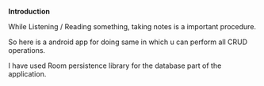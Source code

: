 **Introduction**

While Listening / Reading something, taking notes is a important procedure.

So here is a android app for doing same in which u can perform all CRUD operations.

I have used Room persistence library for the database part of the application.





 
